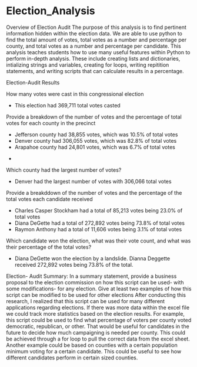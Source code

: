 # Election_Analysis

Overview of Election Audit 
The purpose of this analysis is to find pertinent information hidden within the election data. We are able to use python to find the total amount of votes, total votes as a number and percentage per county, and total votes as a number and percentage per candidate. This analysis teaches students how to use many useful features within Python to perform in-depth analysis. These include creating lists and dictionaries, intializing strings and variables, creating for loops, writing repitition statements, and writing scripts that can calculate results in a percentage. 

Election-Audit Results

How many votes were cast in this congressional election
+ This election had 369,711 total votes casted

Provide a breakdown of the number of votes and the percentage of total votes for each county in the precinct
+ Jefferson county had 38,855 votes, which was 10.5% of total votes 
+ Denver county had 306,055 votes, which was 82.8% of total votes
+ Arapahoe county had 24,801 votes, which was 6.7% of total votes
-
Which county had the largest number of votes?
+ Denver had the largest number of votes with 306,066 total votes

Provide a breakddown of the number of votes and the percentage of the total votes each candidate received
+ Charles Casper Stockham had a total of 85,213 votes being 23.0% of total votes
+ Diana DeGette had a total of 272,892 votes being 73.8% of total votes
+ Raymon Anthony had a total of 11,606 votes being 3.1% of total votes

Which candidate won the election, what was their vote count, and what was their percentage of the total votes?
+ Diana DeGette won the election by a landslide. Dianna Deggette received 272,892 votes being 73.8% of the total. 

Election- Audit Summary: 
In a summary statement, provide a business proposal to the election commission on how this script can be used- with some modifications- for any election. Give at least two examples of how this script can be modified to be used for other elections
After conducting this research, I realized that this script can be used for many different applications regarding elections. If there was more data within the excel file we could track more statistics based on the election results. For example, this script could be used to find what percentage of voters per county voted democratic, republican, or other. That would be useful for candidates in the future to decide how much campaigning is needed per county. This could be achieved through a for loop to pull the correct data from the excel sheet. Another example could be based on counties with a certain population minimum voting for a certain candidate. This could be useful to see how different candidates perform in certain sized counties. 
